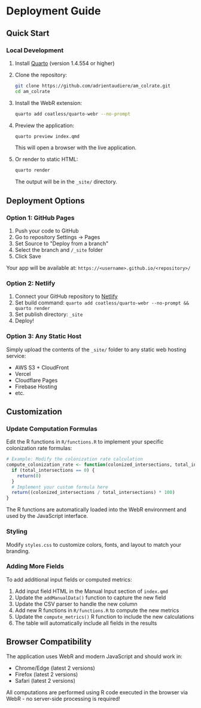 # Deployment Guide

## Quick Start

### Local Development

1. Install [Quarto](https://quarto.org/docs/get-started/) (version 1.4.554 or higher)

2. Clone the repository:
   ```bash
   git clone https://github.com/adrientaudiere/am_colrate.git
   cd am_colrate
   ```

3. Install the WebR extension:
   ```bash
   quarto add coatless/quarto-webr --no-prompt
   ```

4. Preview the application:
   ```bash
   quarto preview index.qmd
   ```
   This will open a browser with the live application.

5. Or render to static HTML:
   ```bash
   quarto render
   ```
   The output will be in the `_site/` directory.

## Deployment Options

### Option 1: GitHub Pages

1. Push your code to GitHub
2. Go to repository Settings → Pages
3. Set Source to "Deploy from a branch"
4. Select the branch and `/_site` folder
5. Click Save

Your app will be available at: `https://<username>.github.io/<repository>/`

### Option 2: Netlify

1. Connect your GitHub repository to [Netlify](https://netlify.com)
2. Set build command: `quarto add coatless/quarto-webr --no-prompt && quarto render`
3. Set publish directory: `_site`
4. Deploy!

### Option 3: Any Static Host

Simply upload the contents of the `_site/` folder to any static web hosting service:
- AWS S3 + CloudFront
- Vercel
- Cloudflare Pages
- Firebase Hosting
- etc.

## Customization

### Update Computation Formulas

Edit the R functions in `R/functions.R` to implement your specific colonization rate formulas:

```r
# Example: Modify the colonization rate calculation
compute_colonization_rate <- function(colonized_intersections, total_intersections) {
  if (total_intersections == 0) {
    return(0)
  }
  # Implement your custom formula here
  return((colonized_intersections / total_intersections) * 100)
}
```

The R functions are automatically loaded into the WebR environment and used by the JavaScript interface.

### Styling

Modify `styles.css` to customize colors, fonts, and layout to match your branding.

### Adding More Fields

To add additional input fields or computed metrics:

1. Add input field HTML in the Manual Input section of `index.qmd`
2. Update the `addManualData()` function to capture the new field
3. Update the CSV parser to handle the new column
4. Add new R functions in `R/functions.R` to compute the new metrics
5. Update the `compute_metrics()` R function to include the new calculations
6. The table will automatically include all fields in the results

## Browser Compatibility

The application uses WebR and modern JavaScript and should work in:
- Chrome/Edge (latest 2 versions)
- Firefox (latest 2 versions)
- Safari (latest 2 versions)

All computations are performed using R code executed in the browser via WebR - no server-side processing is required!
